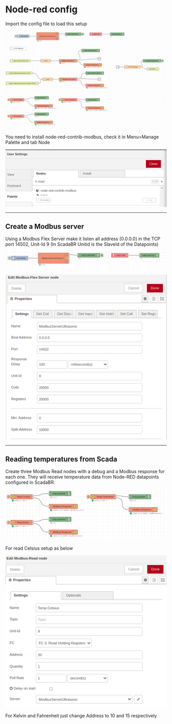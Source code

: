 # Node-red config

Import the config file to load this setup

![Node-RED](https://github.com/rodrigoms2004/scadabr-nodered/blob/main/img/nodered/01_Node-RED.png)

You need to install node-red-contrib-modbus, check it in Menu>Manage Palette and tab Node

![Node-RED_modbus](https://github.com/rodrigoms2004/scadabr-nodered/blob/main/img/nodered/02_Node-RED_modbus.png)

---

## Create a Modbus server

Using a Modbus Flex Server make it listen all address (0.0.0.0) in the TCP port 14502, Unit-Id 9 (In ScadaBR Unitid is the SlaveId of the Datapoints)

![Modbus Flex Server](https://github.com/rodrigoms2004/scadabr-nodered/blob/main/img/nodered/03_ModbusFlexServer.png)

![Modbus Flex Server](https://github.com/rodrigoms2004/scadabr-nodered/blob/main/img/nodered/04_ModbusFlexServerConfig.png)

---

## Reading temperatures from Scada


Create three Modbus Read nodes with a debug and a Modbus response for each one. They will receive temperature data from Node-RED datapoints configured in ScadaBR.

![Modbus Flex Server](https://github.com/rodrigoms2004/scadabr-nodered/blob/main/img/nodered/05_ReadingData.png)

For read Celsius setup as below

![Modbus Flex Server](https://github.com/rodrigoms2004/scadabr-nodered/blob/main/img/nodered/06_ReadCelsius.png)

For Kelvin and Fahrenheit just change Address to 10 and 15 respectively
